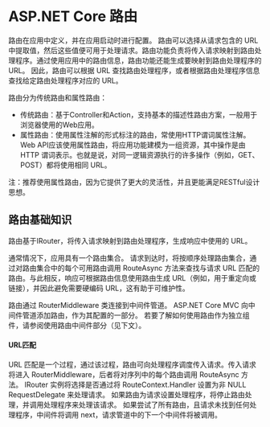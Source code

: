 # ASP.NET Core 路由

路由在应用中定义，并在应用启动时进行配置。 路由可以选择从请求包含的 URL 中提取值，然后这些值便可用于处理请求。路由功能负责将传入请求映射到路由处理程序。通过使用应用中的路由信息，路由功能还能生成要映射到路由处理程序的 URL。 因此，路由可以根据 URL 查找路由处理程序，或者根据路由处理程序信息查找给定路由处理程序对应的 URL。

路由分为传统路由和属性路由：

- 传统路由：基于Controller和Action，支持基本的描述性路由方案，一般用于浏览器使用的Web应用。
- 属性路由：使用属性注解的形式标注的路由，常使用HTTP谓词属性注解。Web API应该使用属性路由，将应用功能建模为一组资源，其中操作是由 HTTP 谓词表示。也就是说，对同一逻辑资源执行的许多操作（例如，GET、POST）都将使用相同 URL。 

注：推荐使用属性路由，因为它提供了更大的灵活性，并且更能满足RESTful设计思想。



## 路由基础知识

路由基于IRouter，将传入请求映射到路由处理程序，生成响应中使用的 URL。

通常情况下，应用具有一个路由集合。 请求到达时，将按顺序处理路由集合，通过对路由集合中的每个可用路由调用 RouteAsync 方法来查找与请求 URL 匹配的路由。与此相反，响应可根据路由信息使用路由生成 URL（例如，用于重定向或链接），并因此避免需要硬编码 URL，这有助于可维护性。

路由通过 RouterMiddleware 类连接到中间件管道。 ASP.NET Core MVC 向中间件管道添加路由，作为其配置的一部分。 若要了解如何使用路由作为独立组件，请参阅使用路由中间件部分（见下文）。

#### URL匹配

URL 匹配是一个过程，通过该过程，路由可向处理程序调度传入请求。传入请求将进入 RouterMiddleware，后者将对序列中的每个路由调用 RouteAsync 方法。 IRouter 实例将选择是否通过将 RouteContext.Handler 设置为非 NULL RequestDelegate 来处理请求。 如果路由为请求设置处理程序，将停止路由处理，并调用处理程序来处理该请求。 如果尝试了所有路由，且请求未找到任何处理程序，中间件将调用 next，请求管道中的下一个中间件将被调用。















































